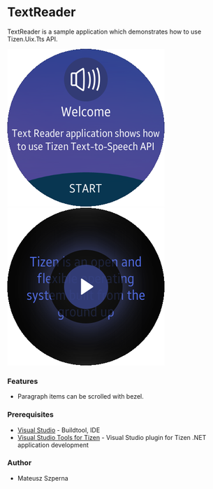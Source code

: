 # TextReader
TextReader is a sample application which demonstrates how to use Tizen.Uix.Tts API.

![Welcome Page](./Screenshots/Screenshot1.png)
![Main Page](./Screenshots/Screenshot2.png)

### Features
* Paragraph items can be scrolled with bezel.

### Prerequisites

* [Visual Studio](https://www.visualstudio.com/) - Buildtool, IDE
* [Visual Studio Tools for Tizen](https://developer.tizen.org/development/visual-studio-tools-tizen/installing-visual-studio-tools-tizen) - Visual Studio plugin for Tizen .NET application development

### Author
* Mateusz Szperna
